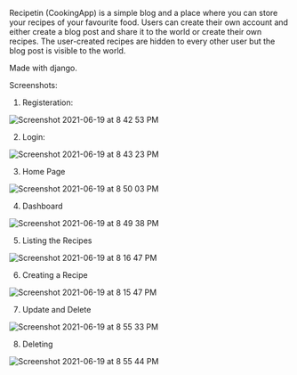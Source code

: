 Recipetin (CookingApp) is a simple blog and a place where you can store your recipes of your favourite food. 
Users can create their own account and either create a blog post and share it to the world or create their own recipes. 
The user-created recipes are hidden to every other user but the blog post is visible to the world.

Made with django.


Screenshots:

1. Registeration:

![Screenshot 2021-06-19 at 8 42 53 PM](https://user-images.githubusercontent.com/50340089/122646952-7b7f0980-d13f-11eb-9d69-6f6fbbb86620.png)

2. Login:

![Screenshot 2021-06-19 at 8 43 23 PM](https://user-images.githubusercontent.com/50340089/122646969-8fc30680-d13f-11eb-9bf3-32fc9278756d.png)

3. Home Page

![Screenshot 2021-06-19 at 8 50 03 PM](https://user-images.githubusercontent.com/50340089/122647053-f7795180-d13f-11eb-85ce-19f48da57bac.png)

4. Dashboard

![Screenshot 2021-06-19 at 8 49 38 PM](https://user-images.githubusercontent.com/50340089/122647066-06600400-d140-11eb-88cb-87d7d49e5ead.png)


5. Listing the Recipes

![Screenshot 2021-06-19 at 8 16 47 PM](https://user-images.githubusercontent.com/50340089/122647134-4fb05380-d140-11eb-8dde-8189a3b13352.png)


6. Creating a Recipe

![Screenshot 2021-06-19 at 8 15 47 PM](https://user-images.githubusercontent.com/50340089/122647171-77072080-d140-11eb-81dc-9ffc79063b51.png)


7. Update and Delete

![Screenshot 2021-06-19 at 8 55 33 PM](https://user-images.githubusercontent.com/50340089/122647225-c77e7e00-d140-11eb-9a43-b419d0500e39.png)

8. Deleting

![Screenshot 2021-06-19 at 8 55 44 PM](https://user-images.githubusercontent.com/50340089/122647231-d2d1a980-d140-11eb-9347-feec4fc912e9.png)













  

